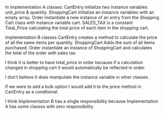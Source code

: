 In Implementation A classes:
CartEntry
  initialize two instance variables unit_price & quantity.
ShoppingCart
  initialize an instance variables with an empty array.
Order
  instantiate a new instance of an entry from the Shopping Cart class with instance variable cart.
  SALES_TAX is a constant  
Total_Price
  calculating the total price of each item in the shopping cart.

Implementation B classes
CartEntry
   creates a method to calculate the price of all the same items per quantity.
ShoppingCart
  Adds the sum of all items purchased.
Order
  instantiate an instance of ShoppingCart and calculates the total of the order with sales tax.

I think it is better to have total_price in order because if a calculation changed in shopping cart it would automatically be reflected in order.

I don't believe it does manipulate the instance variable in other classes.

If we were to add a bulk option I would add it to the price method in CartEntry as a conditional.

I think Implementation B has a single responsibility because Implementation A has some classes with zero responsibility. 
